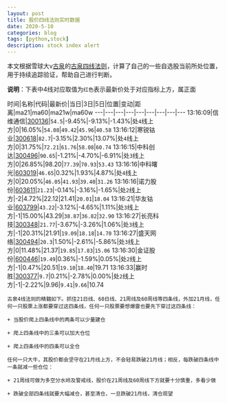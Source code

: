 ```yaml
---
layout: post
title: 股价四线法则实时数据
date: 2020-5-10
categories: blog
tags: [python,stock]
description: stock index alert
---
```



本文根据雪球大v[古泉](https://xueqiu.com/u/7148646888)的[古泉四线法则](https://xueqiu.com/7148646888/130498192)，计算了自己的一些自选股当前所处位置，用于持续追踪验证，帮助自己进行判断。

**说明**：下表中4线对应取值为`红色`表示最新价处于对应指标上方，属正面

时间|名称|代码|最新价|当日|3日|5日|位置|变动|距离|ma21|ma60|ma21w|ma60w
---|---|---|---|---|---|---|---|---
13:16:09|信维通信|[300136](https://xueqiu.com/S/SZ300136)|`54.5`|-9.45%|-9.13%|-1.43%|处`4`线上方|0|16.05%|`54.08`|`49.42`|`45.96`|`40.58`
13:16:12|寒锐钴业|[300618](https://xueqiu.com/S/SZ300618)|`82.7`|-3.15%|2.30%|13.07%|处`4`线上方|0|31.75%|`72.21`|`61.76`|`58.08`|`60.74`
13:16:15|中科创达|[300496](https://xueqiu.com/S/SZ300496)|`90.65`|-1.21%|-4.70%|-6.91%|处`3`线上方|0|26.85%|98.20|`77.39`|`70.93`|`53.43`
13:16:16|中科曙光|[603019](https://xueqiu.com/S/SH603019)|`46.65`|0.32%|1.93%|4.87%|处`4`线上方|0|20.05%|`46.05`|`41.93`|`39.40`|`31.26`
13:16:16|诺力股份|[603611](https://xueqiu.com/S/SH603611)|`21.23`|-0.14%|-3.16%|-1.65%|处`2`线上方|-2|4.72%|22.12|21.41|`20.01`|`18.04`
13:16:21|华友钴业|[603799](https://xueqiu.com/S/SH603799)|`43.22`|-3.12%|-4.65%|1.11%|处`3`线上方|-1|15.00%|43.29|`38.87`|`36.82`|`32.90`
13:16:27|长亮科技|[300348](https://xueqiu.com/S/SZ300348)|`21.77`|-3.67%|-3.26%|1.06%|处`3`线上方|-1|20.31%|21.91|`19.09`|`18.18`|`14.70`
13:16:27|盛天网络|[300494](https://xueqiu.com/S/SZ300494)|`20.3`|1.50%|-2.61%|-5.86%|处`3`线上方|0|11.48%|21.37|`19.85`|`17.83`|`15.06`
13:16:30|金证股份|[600446](https://xueqiu.com/S/SH600446)|`19.49`|0.36%|-1.59%|0.05%|处`2`线上方|-1|0.47%|20.51|`19.10`|`18.40`|19.71
13:16:33|赢时胜|[300377](https://xueqiu.com/S/SZ300377)|`9.7`|0.21%|-2.78%|0.00%|处`2`线上方|-1|-2.22%|9.96|`9.41`|`9.66`|10.74

```
古泉4线法则的精髓如下。抓住21日线、60日线、21周线及60周线等四条线，外加21月线，任何一只股票上涨都要穿过这四条线，任何一只股票要想爆雷也要先下穿过这四条线：

+ 当股价爬上四条线中的两条可以少量建仓

+ 爬上四条线中的三条可以加大仓位

+ 爬上四条线中的四条可以全仓

任何一只大牛，其股价都会坚守在21月线上方，不会轻易跌破21月线；相反，每跌破四条线中一条就减一些仓位：

+ 21周线可做为多空分水岭及警戒线，股价在21周线及60周线下方就要十分慎重，多看少做

+ 跌破全部四条线就要大幅减仓，甚至清仓，一旦跌破21月线，清仓观望
```